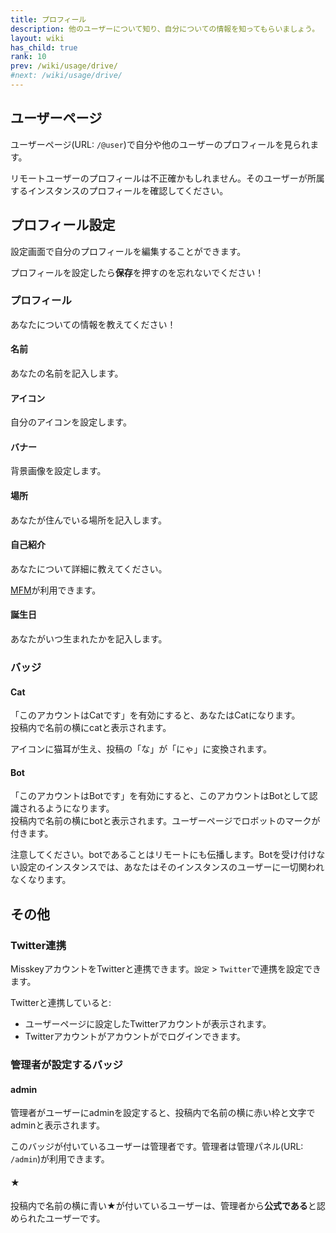 ```yaml
---
title: プロフィール
description: 他のユーザーについて知り、自分についての情報を知ってもらいましょう。
layout: wiki
has_child: true
rank: 10
prev: /wiki/usage/drive/
#next: /wiki/usage/drive/
---
```

## ユーザーページ
ユーザーページ(URL: `/@user`)で自分や他のユーザーのプロフィールを見られます。

リモートユーザーのプロフィールは不正確かもしれません。そのユーザーが所属するインスタンスのプロフィールを確認してください。

## プロフィール設定
設定画面で自分のプロフィールを編集することができます。

プロフィールを設定したら**保存**を押すのを忘れないでください！

### プロフィール
あなたについての情報を教えてください！

#### 名前
あなたの名前を記入します。

#### アイコン
自分のアイコンを設定します。

#### バナー
背景画像を設定します。

#### 場所
あなたが住んでいる場所を記入します。

#### 自己紹介
あなたについて詳細に教えてください。

[MFM](../post/#装飾)が利用できます。

#### 誕生日
あなたがいつ生まれたかを記入します。

### バッジ
#### Cat
「このアカウントはCatです」を有効にすると、あなたはCatになります。  
投稿内で名前の横にcatと表示されます。

アイコンに猫耳が生え、投稿の「な」が「にゃ」に変換されます。

#### Bot
「このアカウントはBotです」を有効にすると、このアカウントはBotとして認識されるようになります。  
投稿内で名前の横にbotと表示されます。ユーザーページでロボットのマークが付きます。

注意してください。botであることはリモートにも伝播します。Botを受け付けない設定のインスタンスでは、あなたはそのインスタンスのユーザーに一切関われなくなります。

## その他
### Twitter連携
MisskeyアカウントをTwitterと連携できます。`設定` > `Twitter`で連携を設定できます。

Twitterと連携していると:
- ユーザーページに設定したTwitterアカウントが表示されます。
- Twitterアカウントがアカウントがでログインできます。

### 管理者が設定するバッジ
#### admin
管理者がユーザーにadminを設定すると、投稿内で名前の横に赤い枠と文字でadminと表示されます。

このバッジが付いているユーザーは管理者です。管理者は管理パネル(URL: `/admin`)が利用できます。

#### ★
投稿内で名前の横に青い★が付いているユーザーは、管理者から**公式である**と認められたユーザーです。